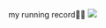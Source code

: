 my running record🏃‍♂️
<a href="https://pixe.la/v1/users/takasa5/graphs/running.html">
  <img src="https://pixe.la/v1/users/takasa5/graphs/running">
</a>

<!--
**takasa5/takasa5** is a ✨ _special_ ✨ repository because its `README.md` (this file) appears on your GitHub profile.

Here are some ideas to get you started:

- 🔭 I’m currently working on ...
- 🌱 I’m currently learning ...
- 👯 I’m looking to collaborate on ...
- 🤔 I’m looking for help with ...
- 💬 Ask me about ...
- 📫 How to reach me: ...
- 😄 Pronouns: ...
- ⚡ Fun fact: ...
-->

